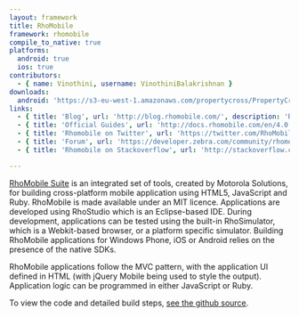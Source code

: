 ```yaml
---
layout: framework
title: RhoMobile
framework: rhomobile
compile_to_native: true
platforms:
  android: true
  ios: true
contributors:
  - { name: Vinothini, username: VinothiniBalakrishnan }
downloads:
  android: 'https://s3-eu-west-1.amazonaws.com/propertycross/PropertyCross-rhomobile-719f1c8bfd54d55d3e4afc173624611f5c125dad.apk'
links:
  - { title: 'Blog', url: 'http://blog.rhomobile.com/', description: 'Rhomobile''s blog is updated relatively frequently with information about new releases.' }
  - { title: 'Official Guides', url: 'http://docs.rhomobile.com/en/4.0.0/guide/welcome', description: 'Guides describing how to perform common tasks using Rhomobile. ' }
  - { title: 'Rhomobile on Twitter', url: 'https://twitter.com/RhoMobile', description: 'Rhomobile''s Twitter regularly posts interesting articles related to the framework and Android in general. It can also be used to keep up to date with releases.' }
  - { title: 'Forum', url: 'https://developer.zebra.com/community/rhomobile-suite/rhomobile-community', description: 'The Rhomobile forums are reasonably active and are a great place to post your experience with the framework and to seek or provide help.' }
  - { title: 'Rhomobile on Stackoverflow', url: 'http://stackoverflow.com/questions/tagged/rhomobile', description: 'A wide variety of questions and answers relating to Rhomobile.' }

---
```


[RhoMobile Suite](http://www.motorola.com/Business/US-EN/Business+Product+and+Services/Software+and+Applications/RhoMobile+Suite) is an integrated set of tools, created by Motorola Solutions, for building cross-platform  mobile application using HTML5, JavaScript and Ruby. RhoMobile is made available under an MIT licence. Applications are developed using RhoStudio which is an Eclipse-based IDE. During development, applications can be tested using the built-in RhoSimulator, which is a Webkit-based browser, or a platform specific simulator. Building RhoMobile applications for Windows Phone, iOS or Android relies on the presence of the native SDKs.

RhoMobile applications follow the MVC pattern, with the application UI defined in HTML (with jQuery Mobile being used to style the output). Application logic can be programmed in either JavaScript or Ruby.



To view the code and detailed build steps, <a href='{{ site.githuburl }}/tree/master/rhomobile'>see the github source</a>.
